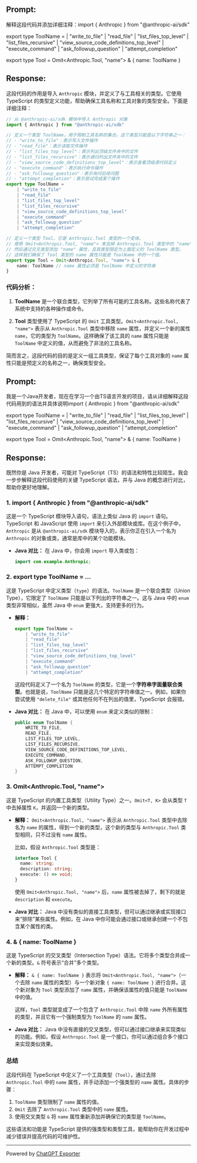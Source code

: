 ## Prompt:
解释这段代码并添加详细注释：import { Anthropic } from "@anthropic-ai/sdk"

export type ToolName =
	| "write_to_file"
	| "read_file"
	| "list_files_top_level"
	| "list_files_recursive"
	| "view_source_code_definitions_top_level"
	| "execute_command"
	| "ask_followup_question"
	| "attempt_completion"

export type Tool = Omit<Anthropic.Tool, "name"> & {
	name: ToolName
}

## Response:
这段代码的作用是导入 `Anthropic` 模块，并定义了与工具相关的类型。它使用 TypeScript 的类型定义功能，帮助确保工具名称和工具对象的类型安全。下面是详细注释：

```typescript
// 从 @anthropic-ai/sdk 模块中导入 Anthropic 对象
import { Anthropic } from "@anthropic-ai/sdk"

// 定义一个类型 ToolName，用于限制工具名称的集合。这个类型只能是以下字符串之一：
// - "write_to_file"：表示写入文件操作
// - "read_file"：表示读取文件操作
// - "list_files_top_level"：表示列出顶级文件夹中的文件
// - "list_files_recursive"：表示递归列出文件夹中的文件
// - "view_source_code_definitions_top_level"：表示查看顶级源代码定义
// - "execute_command"：表示执行命令操作
// - "ask_followup_question"：表示询问后续问题
// - "attempt_completion"：表示尝试完成某个操作
export type ToolName = 
	| "write_to_file"
	| "read_file"
	| "list_files_top_level"
	| "list_files_recursive"
	| "view_source_code_definitions_top_level"
	| "execute_command"
	| "ask_followup_question"
	| "attempt_completion"

// 定义一个类型 Tool，它是 Anthropic.Tool 类型的一个变体。
// 使用 Omit<Anthropic.Tool, "name"> 来去掉 Anthropic.Tool 类型中的 "name" 属性。
// 然后通过交叉类型添加 "name" 属性，且其类型限定为上面定义的 ToolName 类型。
// 这样我们确保了 Tool 类型的 name 属性只能是 ToolName 中的一个值。
export type Tool = Omit<Anthropic.Tool, "name"> & {
	name: ToolName // name 属性必须是 ToolName 中定义的字符串
}
```

### 代码分析：

1.  **ToolName** 是一个联合类型，它列举了所有可能的工具名称。这些名称代表了系统中支持的各种操作或命令。
    
2.  **Tool** 类型使用了 TypeScript 的 `Omit` 工具类型。`Omit<Anthropic.Tool, "name">` 表示从 `Anthropic.Tool` 类型中移除 `name` 属性，并定义一个新的属性 `name`，它的类型为 `ToolName`。这样确保了该工具的 `name` 属性只能是 `ToolName` 中定义的值，从而避免了非法的工具名称。
    

简而言之，这段代码的目的是定义一组工具类型，保证了每个工具对象的 `name` 属性只能是预定义的名称之一，确保类型安全。

## Prompt:
我是一个Java开发者，现在在学习一个由TS语言开发的项目，请从详细解释这段代码用到的语法并具体说明import { Anthropic } from "@anthropic-ai/sdk"

export type ToolName =
	| "write_to_file"
	| "read_file"
	| "list_files_top_level"
	| "list_files_recursive"
	| "view_source_code_definitions_top_level"
	| "execute_command"
	| "ask_followup_question"
	| "attempt_completion"

export type Tool = Omit<Anthropic.Tool, "name"> & {
	name: ToolName
}

## Response:
既然你是 Java 开发者，可能对 TypeScript（TS）的语法和特性比较陌生。我会一步步解释这段代码使用的关键 TypeScript 语法，并与 Java 的概念进行对比，帮助你更好地理解。

### 1\. **import { Anthropic } from "@anthropic-ai/sdk"**

这是一个 TypeScript 模块导入语句，语法上类似 Java 的 `import` 语句。TypeScript 和 JavaScript 使用 `import` 来引入外部模块或库。在这个例子中，`Anthropic` 是从 `@anthropic-ai/sdk` 模块导入的，表示你正在引入一个名为 `Anthropic` 的对象或类，通常是库中的某个功能模块。

*   **Java 对比：** 在 Java 中，你会用 `import` 导入类或包：
    
    ```java
    import com.example.Anthropic;
    ```
    

### 2\. **export type ToolName = ...**

这是 TypeScript 中定义类型（`type`）的语法。`ToolName` 是一个联合类型（Union Type），它限定了 `ToolName` 只能是以下列出的字符串之一。这与 Java 中的 `enum` 类型非常相似，虽然 Java 中 `enum` 更强大，支持更多的行为。

*   **解释：**
    
    ```typescript
    export type ToolName = 
        | "write_to_file"
        | "read_file"
        | "list_files_top_level"
        | "list_files_recursive"
        | "view_source_code_definitions_top_level"
        | "execute_command"
        | "ask_followup_question"
        | "attempt_completion"
    ```
    
    这段代码定义了一个名为 `ToolName` 的类型，它是一个**字符串字面量联合类型**。也就是说，`ToolName` 只能是这几个特定的字符串值之一。例如，如果你尝试使用 `"delete_file"` 或其他任何不在列出的值里，TypeScript 会报错。
    
*   **Java 对比：** 在 Java 中，可以使用 `enum` 来定义类似的限制：
    
    ```java
    public enum ToolName {
        WRITE_TO_FILE,
        READ_FILE,
        LIST_FILES_TOP_LEVEL,
        LIST_FILES_RECURSIVE,
        VIEW_SOURCE_CODE_DEFINITIONS_TOP_LEVEL,
        EXECUTE_COMMAND,
        ASK_FOLLOWUP_QUESTION,
        ATTEMPT_COMPLETION
    }
    ```
    

### 3\. **Omit<Anthropic.Tool, "name">**

这是 TypeScript 的内置工具类型（Utility Type）之一。`Omit<T, K>` 会从类型 `T` 中去掉属性 `K`，并返回一个新的类型。

*   **解释：** `Omit<Anthropic.Tool, "name">` 表示从 `Anthropic.Tool` 类型中去除名为 `name` 的属性，得到一个新的类型，这个新的类型与 `Anthropic.Tool` 类型相同，只不过没有 `name` 属性。
    
    比如，假设 `Anthropic.Tool` 类型是：
    
    ```typescript
    interface Tool {
      name: string;
      description: string;
      execute: () => void;
    }
    ```
    
    使用 `Omit<Anthropic.Tool, "name">` 后，`name` 属性被去掉了，剩下的就是 `description` 和 `execute`。
    
*   **Java 对比：** Java 中没有类似的直接工具类型，但可以通过继承或实现接口来“排除”某些属性。例如，在 Java 中你可能会通过接口或继承创建一个不包含某个属性的类。
    

### 4\. **& { name: ToolName }**

这是 TypeScript 的交叉类型（Intersection Type）语法。它将多个类型合并成一个新的类型。`&` 符号表示“合并”多个类型。

*   **解释：** `& { name: ToolName }` 表示将 `Omit<Anthropic.Tool, "name">`（一个去除 `name` 属性的类型）与一个新对象 `{ name: ToolName }` 进行合并。这个新对象为 `Tool` 类型添加了 `name` 属性，并确保该属性的值只能是 `ToolName` 中的值。
    
    这样，`Tool` 类型就变成了一个包含了 `Anthropic.Tool` 中除 `name` 外所有属性的类型，并且它有一个强制类型为 `ToolName` 的 `name` 属性。
    
*   **Java 对比：** Java 中没有直接的交叉类型，但可以通过接口继承来实现类似的功能。例如，假设 `Anthropic.Tool` 是一个接口，你可以通过组合多个接口来实现类似效果。
    

### 总结

这段代码在 TypeScript 中定义了一个工具类型（`Tool`），通过去除 `Anthropic.Tool` 中的 `name` 属性，并手动添加一个强类型的 `name` 属性。具体的步骤：

1.  `ToolName` 类型限制了 `name` 属性的值。
2.  `Omit` 去除了 `Anthropic.Tool` 类型中的 `name` 属性。
3.  使用交叉类型 `&` 将 `name` 属性重新添加并确保它的类型是 `ToolName`。

这些语法和功能是 TypeScript 提供的强类型和类型工具，能帮助你在开发过程中减少错误并提高代码的可维护性。



---
Powered by [ChatGPT Exporter](https://www.chatgptexporter.com)